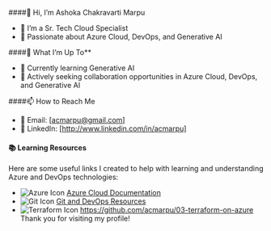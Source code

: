 ####👋 Hi, I’m Ashoka Chakravarti Marpu

* 🌟 I’m a Sr. Tech Cloud Specialist
* 🚀 Passionate about Azure Cloud, DevOps, and Generative AI

####👀 What I’m Up To**
* 🧠 Currently learning Generative AI
* 💼 Actively seeking collaboration opportunities in Azure Cloud, DevOps, and Generative AI
  
####📫 How to Reach Me
* 📧 Email: [acmarpu@gmail.com]
* 💼 LinkedIn: [http://www.linkedin.com/in/acmarpu]

#### 📚 Learning Resources

Here are some useful links I created to help with learning and understanding Azure and DevOps technologies:

- <img src="https://img.icons8.com/color/20/000000/azure-1.png" alt="Azure Icon" />  [Azure Cloud Documentation](https://github.com/acmarpu/01-Azure-Document)  
- <img src="https://img.icons8.com/color/20/000000/git.png" alt="Git Icon" />  [Git and DevOps Resources](https://github.com/acmarpu/02-Git)
- <img src="https://img.icons8.com/color/20/000000/terraform.png" alt="Terraform Icon" /> https://github.com/acmarpu/03-terraform-on-azure
Thank you for visiting my profile!
